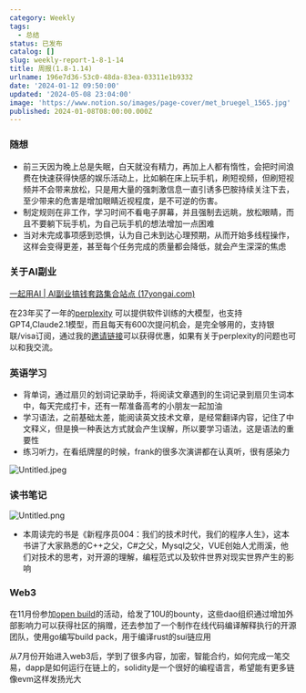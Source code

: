```yaml
---
category: Weekly
tags:
  - 总结
status: 已发布
catalog: []
slug: weekly-report-1-8-1-14
title: 周报(1.8-1.14)
urlname: 196e7d36-53c0-48da-83ea-03311e1b9332
date: '2024-01-12 09:50:00'
updated: '2024-05-08 23:04:00'
image: 'https://www.notion.so/images/page-cover/met_bruegel_1565.jpg'
published: 2024-01-08T08:00:00.000Z
---
```


### 随想

- 前三天因为晚上总是失眠，白天就没有精力，再加上人都有惰性，会把时间浪费在快速获得快感的娱乐活动上，比如躺在床上玩手机，刷短视频，但刷短视频并不会带来放松，只是用大量的强刺激信息一直引诱多巴胺持续关注下去，至少带来的危害是增加眼睛近视程度，是不可逆的伤害。
- 制定规则在非工作，学习时间不看电子屏幕，并且强制去远眺，放松眼睛，而且不要躺下玩手机，为自己玩手机的想法增加一点困难
- 当对未完成事项感到恐惧，认为自己未到达心理预期，从而开始多线程操作，这样会变得更差，甚至每个任务完成的质量都会降低，就会产生深深的焦虑

### 关于AI副业


[一起用AI | AI副业搞钱套路集合站点 (17yongai.com)](https://17yongai.com/)


在23年买了一年的[perplexity](https://www.perplexity.ai/) 可以提供软件训练的大模型，也支持GPT4,Claude2.1模型，而且每天有600次提问机会，是完全够用的，支持银联/visa订阅，通过我的[邀请链接](https://perplexity.ai/pro?referral_code=SGJ7X87B)可以获得优惠，如果有关于perplexity的问题也可以和我交流。


### 英语学习

- 背单词，通过扇贝的划词记录助手，将阅读文章遇到的生词记录到扇贝生词本中，每天完成打卡，还有一帮准备高考的小朋友一起加油
- 学习语法，之前基础太差，能阅读英文技术文章，是经常翻译内容，记住了中文释义，但是换一种表达方式就会产生误解，所以要学习语法，这是语法的重要性
- 练习听力，在看纸牌屋的时候，frank的很多次演讲都在认真听，很有感染力

![Untitled.jpeg](https://prod-files-secure.s3.us-west-2.amazonaws.com/5d24fe63-e567-4804-86f9-9fdc62e13082/c33f3733-be40-431e-a494-10399ac86f32/Untitled.jpeg?X-Amz-Algorithm=AWS4-HMAC-SHA256&X-Amz-Content-Sha256=UNSIGNED-PAYLOAD&X-Amz-Credential=ASIAZI2LB466X5XBUVWS%2F20250214%2Fus-west-2%2Fs3%2Faws4_request&X-Amz-Date=20250214T213253Z&X-Amz-Expires=3600&X-Amz-Security-Token=IQoJb3JpZ2luX2VjEA0aCXVzLXdlc3QtMiJGMEQCIFd2A0ff57M67EpzXcQKfQYx8xqnaGdLLWiKNzV8rkZ7AiBUwxzhu9ZS7u2y59SnG6BJ%2BmV30ACV8Mdt%2BI7%2Fc9q5sir%2FAwg2EAAaDDYzNzQyMzE4MzgwNSIMHree3Jv1JHFURi8kKtwDzd9D3cuwn1u8doxlj1n0LwcvsxC2ltvLpmbcbnt7rjS7RaMS7SeY%2BK2i%2FI5kaS502J1WKV5%2F6ISXHxDe1wHRRHBRu%2FlbdimgiqqyXldXiNH6vahp1kLJxHhQDctGimXm5iOjhTWMekj19ZeT8KdAXPobeoTAai3aiKH8mDDqFPc80ewnbCYVAEdvf3uWNOGH6xIjApcVe2T2bsS7UnF3s9j2vnF1P8HMNin0R3bpe4lNGwmehiHKzOowdlcAcVDEF6La4ZEQAigVAkuJ%2BZSjG80fw4X%2FXo0fV3IMIGY01xm9dFkyvIbhRPF9URrG58z9XUWmJHm3xnx1KvxeAGKZHtDaISk3qyC8X1E3xcSx7Q5rBpyiS3mHThY6Hz0JwnsSl1WDpxZg7eb%2BeJbxGSzMDBn%2Fi7mKCJZuk0syfs4LZWfipGkLJTV%2BxRzvI6VQkzDsXF6di8ajLgXi2j9eEFbI%2Fk5UX97INrmnXSi6ILIYEMhgfh3asRUABJOdYGBrCL%2FdQcsgM7rSL6IZLB44BFTuH5ZOXAVN2vAYuKfXplv%2BLvFlvZIv5tJ9k5L1%2FyOuwPSkReOZSbKFuV5Zp8m3JfCVSsEr3%2BLzicBF6hdXYghs6P55wkDed6Y4KEz5z4kwl9C%2BvQY6pgEYmuC3%2F2jE8dLK9MpWAed5j8lttR7FTny%2BRuhx8SSvHTo9cLPUgNEgky%2BOZBmqov7sRPiACtFuvoqjB%2BIdby9mVRa9pZmTuhTNNU1sHbnAZRVTXys08CBPMQhDpVyCwl6ypZ4LM4LpKvSIXTUK7ExUeHcPo8XZzIX5GZfTRQiI6id8xEnbsd46hHAAPvbwi7BHk%2F89Afvafmh%2F%2B%2FjiOnkyWmndHiQm&X-Amz-Signature=ef09b4657380c117cdbbcd549215d7da02e753d35679a26627b46cb11c69dea1&X-Amz-SignedHeaders=host&x-id=GetObject)


### 读书笔记


![Untitled.png](https://prod-files-secure.s3.us-west-2.amazonaws.com/5d24fe63-e567-4804-86f9-9fdc62e13082/96aa439a-1c95-4054-aa84-ef4e0c8eb5d1/Untitled.png?X-Amz-Algorithm=AWS4-HMAC-SHA256&X-Amz-Content-Sha256=UNSIGNED-PAYLOAD&X-Amz-Credential=ASIAZI2LB466X5XBUVWS%2F20250214%2Fus-west-2%2Fs3%2Faws4_request&X-Amz-Date=20250214T213253Z&X-Amz-Expires=3600&X-Amz-Security-Token=IQoJb3JpZ2luX2VjEA0aCXVzLXdlc3QtMiJGMEQCIFd2A0ff57M67EpzXcQKfQYx8xqnaGdLLWiKNzV8rkZ7AiBUwxzhu9ZS7u2y59SnG6BJ%2BmV30ACV8Mdt%2BI7%2Fc9q5sir%2FAwg2EAAaDDYzNzQyMzE4MzgwNSIMHree3Jv1JHFURi8kKtwDzd9D3cuwn1u8doxlj1n0LwcvsxC2ltvLpmbcbnt7rjS7RaMS7SeY%2BK2i%2FI5kaS502J1WKV5%2F6ISXHxDe1wHRRHBRu%2FlbdimgiqqyXldXiNH6vahp1kLJxHhQDctGimXm5iOjhTWMekj19ZeT8KdAXPobeoTAai3aiKH8mDDqFPc80ewnbCYVAEdvf3uWNOGH6xIjApcVe2T2bsS7UnF3s9j2vnF1P8HMNin0R3bpe4lNGwmehiHKzOowdlcAcVDEF6La4ZEQAigVAkuJ%2BZSjG80fw4X%2FXo0fV3IMIGY01xm9dFkyvIbhRPF9URrG58z9XUWmJHm3xnx1KvxeAGKZHtDaISk3qyC8X1E3xcSx7Q5rBpyiS3mHThY6Hz0JwnsSl1WDpxZg7eb%2BeJbxGSzMDBn%2Fi7mKCJZuk0syfs4LZWfipGkLJTV%2BxRzvI6VQkzDsXF6di8ajLgXi2j9eEFbI%2Fk5UX97INrmnXSi6ILIYEMhgfh3asRUABJOdYGBrCL%2FdQcsgM7rSL6IZLB44BFTuH5ZOXAVN2vAYuKfXplv%2BLvFlvZIv5tJ9k5L1%2FyOuwPSkReOZSbKFuV5Zp8m3JfCVSsEr3%2BLzicBF6hdXYghs6P55wkDed6Y4KEz5z4kwl9C%2BvQY6pgEYmuC3%2F2jE8dLK9MpWAed5j8lttR7FTny%2BRuhx8SSvHTo9cLPUgNEgky%2BOZBmqov7sRPiACtFuvoqjB%2BIdby9mVRa9pZmTuhTNNU1sHbnAZRVTXys08CBPMQhDpVyCwl6ypZ4LM4LpKvSIXTUK7ExUeHcPo8XZzIX5GZfTRQiI6id8xEnbsd46hHAAPvbwi7BHk%2F89Afvafmh%2F%2B%2FjiOnkyWmndHiQm&X-Amz-Signature=7fb624e3f76b5e41f539d8adfd8120c73d7c9202091ce388d135f4449820f73b&X-Amz-SignedHeaders=host&x-id=GetObject)

- 本周读完的书是《新程序员004：我们的技术时代，我们的程序人生》，这本书讲了大家熟悉的C++之父，C#之父，Mysql之父，VUE创始人尤雨溪，他们对技术的思考，对开源的理解，编程范式以及软件世界对现实世界产生的影响

### Web3


在11月份参加[open build](https://openbuild.xyz/learn/challenges)的活动，给发了10U的bounty，这些dao组织通过增加外部影响力可以获得社区的捐赠，还去参加了一个制作在线代码编译解释执行的开源团队，使用go编写build pack，用于编译rust的sui链应用


从7月份开始进入web3后，学到了很多内容，加密，智能合约，如何完成一笔交易，dapp是如何运行在链上的，solidity是一个很好的编程语言，希望能有更多链像evm这样发扬光大


